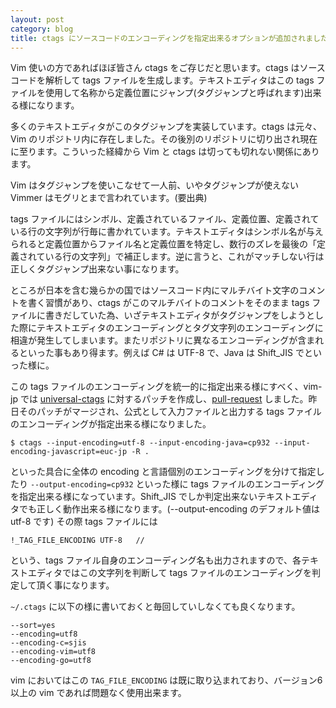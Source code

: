 ```yaml
---
layout: post
category: blog
title: ctags にソースコードのエンコーディングを指定出来るオプションが追加されました。
---
```


Vim 使いの方であればほぼ皆さん ctags をご存じだと思います。ctags はソースコードを解析して tags ファイルを生成します。テキストエディタはこの tags ファイルを使用して名称から定義位置にジャンプ(タグジャンプと呼ばれます)出来る様になります。

多くのテキストエディタがこのタグジャンプを実装しています。ctags は元々、Vim のリポジトリ内に存在しました。その後別のリポジトリに切り出され現在に至ります。こういった経緯から Vim と ctags は切っても切れない関係にあります。

Vim はタグジャンプを使いこなせて一人前、いやタグジャンプが使えない Vimmer はモグリとまで言われています。(要出典)

tags ファイルにはシンボル、定義されているファイル、定義位置、定義されている行の文字列が行毎に書かれています。テキストエディタはシンボル名が与えられると定義位置からファイル名と定義位置を特定し、数行のズレを最後の「定義されている行の文字列」で補正します。逆に言うと、これがマッチしない行は正しくタグジャンプ出来ない事になります。

ところが日本を含む幾らかの国ではソースコード内にマルチバイト文字のコメントを書く習慣があり、ctags がこのマルチバイトのコメントをそのまま tags ファイルに書きだしていた為、いざテキストエディタがタグジャンプをしようとした際にテキストエディタのエンコーディングとタグ文字列のエンコーディングに相違が発生してしまいます。またリポジトリに異なるエンコーディングが含まれるといった事もあり得ます。例えば C# は UTF-8 で、Java は Shift_JIS でといった様に。

この tags ファイルのエンコーディングを統一的に指定出来る様にすべく、vim-jp では [universal-ctags](https://ctags.io/) に対するパッチを作成し、[pull-request](https://github.com/universal-ctags/ctags/pull/419) しました。昨日そのパッチがマージされ、公式として入力ファイルと出力する tags ファイルのエンコーディングが指定出来る様になりました。

```
$ ctags --input-encoding=utf-8 --input-encoding-java=cp932 --input-encoding-javascript=euc-jp -R .
```

といった具合に全体の encoding と言語個別のエンコーディングを分けて指定したり `--output-encoding=cp932` といった様に tags ファイルのエンコーディングを指定出来る様になっています。Shift_JIS でしか判定出来ないテキストエディタでも正しく動作出来る様になります。(--output-encoding のデフォルト値は utf-8 です)
その際 tags ファイルには

```
!_TAG_FILE_ENCODING	UTF-8	//
```

という、tags ファイル自身のエンコーディング名も出力されますので、各テキストエディタではこの文字列を判断して tags ファイルのエンコーディングを判定して頂く事になります。

`~/.ctags` に以下の様に書いておくと毎回していしなくても良くなります。

```
--sort=yes
--encoding=utf8
--encoding-c=sjis
--encoding-vim=utf8
--encoding-go=utf8
```

vim においてはこの `TAG_FILE_ENCODING` は既に取り込まれており、バージョン6以上の vim であれば問題なく使用出来ます。
